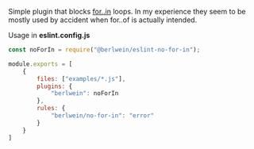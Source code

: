 Simple plugin that blocks [for..in](https://developer.mozilla.org/en-US/docs/Web/JavaScript/Reference/Statements/for...in) loops.
In my experience they seem to be mostly used by accident when for..of is actually intended.

Usage in **eslint.config.js**

```javascript
const noForIn = require("@berlwein/eslint-no-for-in");

module.exports = [
    {
        files: ["examples/*.js"],
        plugins: {
            "berlwein": noForIn
        },
        rules: {
            "berlwein/no-for-in": "error"
        }
    }
]

```

